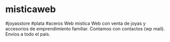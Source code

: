# misticaweb
#joyasstore
#plata
#aceros
Web mistica
Web con venta de joyas y accesorios de emprendimiento familiar. 
Contamos con contactos (wp mail). 
Envios a todo el país. 

